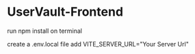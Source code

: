 # UserVault-Frontend

run npm install on terminal

create a .env.local file
add VITE_SERVER_URL="Your Server Url"
